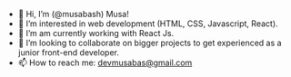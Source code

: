 - 👋 Hi, I’m (@musabash) Musa!
- 👀 I’m interested in web development (HTML, CSS, Javascript, React).
- 🌱 I’m am currently working with React Js.
- 💞️ I’m looking to collaborate on bigger projects to get experienced as a junior front-end developer.
- 📫 How to reach me: devmusabas@gmail.com

<!---
musabash/musabash is a ✨ special ✨ repository because its `README.md` (this file) appears on your GitHub profile.
You can click the Preview link to take a look at your changes.
--->
